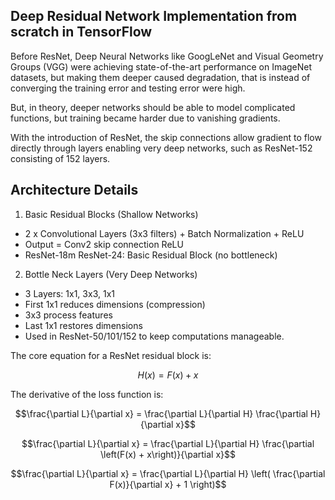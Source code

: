 ## Deep Residual Network Implementation from scratch in TensorFlow

Before ResNet, Deep Neural Networks like GoogLeNet and Visual Geometry Groups (VGG) were achieving state-of-the-art performance on ImageNet datasets, but making them deeper caused degradation, that is instead of converging the training error and testing error were high.

But, in theory, deeper networks should be able to model complicated functions, but training became harder due to vanishing gradients. 

With the introduction of ResNet, the skip connections allow gradient to flow directly through layers enabling very deep networks, such as ResNet-152 consisting of 152 layers.

## Architecture Details

1. Basic Residual Blocks (Shallow Networks)
- 2 x Convolutional Layers (3x3 filters) + Batch Normalization + ReLU
- Output = Conv2  skip connection ReLU
- ResNet-18m ResNet-24: Basic Residual Block (no bottleneck)
  
2. Bottle Neck Layers (Very Deep Networks)
- 3 Layers: 1x1, 3x3, 1x1
- First 1x1 reduces dimensions (compression)
- 3x3 process features
- Last 1x1 restores dimensions
- Used in ResNet-50/101/152 to keep computations manageable.


The core equation for a ResNet residual block is:

$$H(x) = F(x) + x$$

The derivative of the loss function is:

$$\frac{\partial L}{\partial x} = \frac{\partial L}{\partial H} \frac{\partial H}{\partial x}$$

$$\frac{\partial L}{\partial x} = \frac{\partial L}{\partial H} \frac{\partial \left(F(x) + x\right)}{\partial x}$$

$$\frac{\partial L}{\partial x} = \frac{\partial L}{\partial H} \left( \frac{\partial F(x)}{\partial x} + 1 \right)$$
